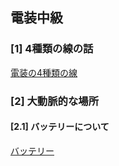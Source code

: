 ## 電装中級

### [1] 4種類の線の話

[電装の4種類の線](./4line)

### [2] 大動脈的な場所

#### [2.1] バッテリーについて

[バッテリー](./battery)
